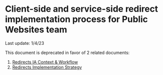 # Client-side and service-side redirect implementation process for Public Websites team
Last update: 1/4/23

This document is deprecated in favor of 2 related documents: 
1. [Redirects IA Context & Workflow](https://github.com/department-of-veterans-affairs/va.gov-team/blob/master/platform/information-architecture/request-redirect.md)
2. [Redirects Implementation Strategy](https://github.com/department-of-veterans-affairs/va.gov-team/blob/master/platform/engineering/redirect-implementation-strategy.md)
